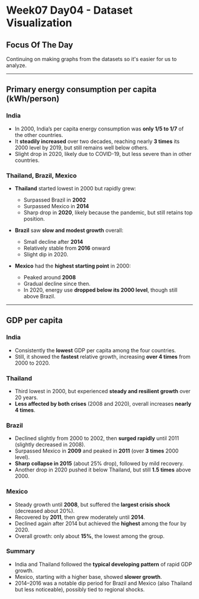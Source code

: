 # Week07 Day04 - Dataset Visualization

## Focus Of The Day
Continuing on making graphs from the datasets so it's easier for us to analyze.

---

## Primary energy consumption per capita (kWh/person)

### India
- In 2000, India’s per capita energy consumption was **only 1/5 to 1/7** of the other countries.
- It **steadily increased** over two decades, reaching nearly **3 times** its 2000 level by 2019, but still remains well below others.
- Slight drop in 2020, likely due to COVID-19, but less severe than in other countries.

### Thailand, Brazil, Mexico
- **Thailand** started lowest in 2000 but rapidly grew:
  - Surpassed Brazil in **2002**
  - Surpassed Mexico in **2014**
  - Sharp drop in **2020**, likely because the pandemic, but still retains top position.

- **Brazil** saw **slow and modest growth** overall:
  - Small decline after **2014**
  - Relatively stable from **2016** onward
  - Slight dip in 2020.

- **Mexico** had the **highest starting point** in 2000:
  - Peaked around **2008**
  - Gradual decline since then.
  - In 2020, energy use **dropped below its 2000 level**, though still above Brazil.

---

## GDP per capita

### India
- Consistently the **lowest** GDP per capita among the four countries.
- Still, it showed the **fastest** relative growth, increasing **over 4 times** from 2000 to 2020.

### Thailand
- Third lowest in 2000, but experienced **steady and resilient growth** over 20 years.
- **Less affected by both crises** (2008 and 2020), overall increases **nearly 4 times**.

### Brazil
- Declined slightly from 2000 to 2002, then **surged rapidly** until 2011 (slightly decreased in 2008).
- Surpassed Mexico in **2009** and peaked in **2011** (over **3 times** 2000 level).
- **Sharp collapse in 2015** (about 25% drop), followed by mild recovery.
- Another drop in 2020 pushed it below Thailand, but still **1.5 times** above 2000.

### Mexico
- Steady growth until **2008**, but suffered the **largest crisis shock** (decreased about 20%).
- Recovered by **2011**, then grew moderately until **2014**.
- Declined again after 2014 but achieved the **highest** among the four by 2020.
- Overall growth: only about **15%**, the lowest among the group.

### Summary
- India and Thailand followed the **typical developing pattern** of rapid GDP growth.
- Mexico, starting with a higher base, showed **slower growth**.
- 2014–2016 was a notable dip period for Brazil and Mexico (also Thailand but less noticeable), possibly tied to regional shocks.